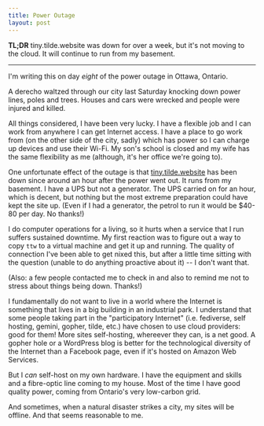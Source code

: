 ```yaml
---
title: Power Outage
layout: post
---
```


**TL;DR** tiny.tilde.website was down for over a week, but it's not moving to the cloud. It will continue to run from my basement.

<hr>

I'm writing this on day _eight_ of the power outage in Ottawa, Ontario.

A derecho waltzed through our city last Saturday knocking down power lines, poles and trees. Houses and cars were wrecked and people were injured and killed.

All things considered, I have been very lucky. I have a flexible job and I can work from anywhere I can get Internet access. I have a place to go work from (on the other side of the city, sadly) which has power so I can charge up devices and use their Wi-Fi. My son's school is closed and my wife has the same flexibility as me (although, it's her office we're going to).

One unfortunate effect of the outage is that [tiny.tilde.website][ttw] has been down since around an hour after the power went out. It runs from my basement. I have a UPS but not a generator. The UPS carried on for an hour, which is decent, but nothing but the most extreme preparation could have kept the site up. (Even if I had a generator, the petrol to run it would be $40-80 per day. No thanks!)

I do computer operations for a living, so it hurts when a service that I run suffers sustained downtime. My first reaction was to figure out a way to copy `ttw` to a virtual machine and get it up and running. The quality of connection I've been able to get nixed this, but after a little time sitting with the question (unable to do anything proactive about it) -- I don't want that.

(Also: a few people contacted me to check in and also to remind me not to stress about things being down. Thanks!)

I fundamentally do not want to live in a world where the Internet is something that lives in a big building in an industrial park. I understand that some people taking part in the "participatory Internet" (i.e. fediverse, self hosting, gemini, gopher, tilde, etc.) have chosen to use cloud providers: good for them! More sites self-hosting, whereever they can, is a net good. A gopher hole or a WordPress blog is better for the technological diversity of the Internet than a Facebook page, even if it's hosted on Amazon Web Services.

But I _can_ self-host on my own hardware. I have the equipment and skills and a fibre-optic line coming to my house. Most of the time I have good quality power, coming from Ontario's very low-carbon grid.

And sometimes, when a natural disaster strikes a city, my sites will be offline. And that seems reasonable to me.

[ttw]: https://tiny.tilde.website/
